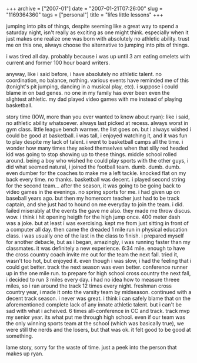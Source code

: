 +++
archive = ["2007-01"]
date = "2007-01-21T07:26:00"
slug = "1169364360"
tags = ["personal"]
title = "lifes little lessons"
+++

jumping into pits of things, despite seeming like a great way to spend
a saturday night, isn't really as exciting as one might think. especially
when it just makes one realize one was born with absolutely no athletic
ability. trust me on this one, always choose the alternative to jumping
into pits of things.

i was tired all day. probably because i was up until 3 am eating omelets
with current and former 100 hour board writers.

anyway, like i said before, i have absolutely no athletic talent. no
coordination, no balance, nothing. various events have reminded me of this
(tonight's pit jumping, dancing in a musical play, etc). i suppose i could
blame in on bad genes. no one in my family has ever been even the
slightest athletic. my dad played video games with me instead of playing
basketball.

story time (IOW, more than you ever wanted to know about ryan): like
i said, no athletic ability whatsoever. always last picked at recess.
always worst in gym class. little league bench warmer. the list goes on.
but i always wished i could be good at basketball. i was tall, i enjoyed
watching it, and it was fun to play despite my lack of talent. i went to
basketball camps all the time. i wonder how many times they asked
themselves when that silly red headed kid was going to stop showing up to
these things. middle school rolled around. being a boy who wished he could
play sports with the other guys, i did what seemed natural, i joined the
football team. dumb. dumb. dumb. even dumber for the coaches to make me
a left tackle. knocked flat on my back every time. no thanks. basketball
was decent. i played second string for the second team... after the
season, it was going to be going back to video games in the evenings. no
spring sports for me. i had given up on baseball years ago. but then my
homeroom teacher just had to be track captain, and she just had to hound
on me everyday to join the team. i did. failed miserably at the events the
gave me also. they made me throw discus. wow. i think i hit opening heigth
for the high jump once. 400 meter dash was a joke. but at least i was
exercising. kept me from just sitting in front of a computer all day. then
came the dreaded 1 mile run in physical education class. i was usually one
of the last in the class to finish. i prepared myself for another debacle,
but as i began, amazingly, i was running faster than my classmates. it was
definitely a new experience. 6:34 mile. enough to have the cross country
coach invite me out for the team the next fall. tried it, wasn't too hot,
but enjoyed it. even though i was slow, i had the feeling that i could get
better. track the next season was even better. conference runner up in the
one mile run. to prepare for high school cross country the next fall,
i decided to run 3 miles every day. i had no idea how to measure threee
miles, so i ran around the track 12 times every night. freshman cross
country year, i made it onto the varsity team by midseason. continued with
a decent track season. i never was great. i think i can safely blame that
on the aforementioned complete lack of any innate athletic talent. but
i can't be sad with what i acheived. 6 times all-conference in CC and
track. track mvp my senior year. its what put me through high school. even
if our team was the only winning sports team at the school (which was
basically true), we were still the nerds and the losers, but that was ok.
it felt good to be good at something.

lame story, sorry for the waste of time. just a peek into the person that
makes up ryan.

